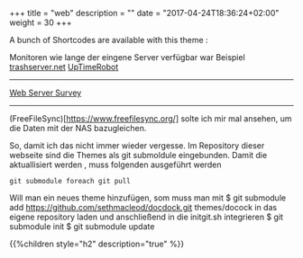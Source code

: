 ﻿+++
title = "web"
description = ""
date = "2017-04-24T18:36:24+02:00"
weight = 30
+++

A bunch of Shortcodes are available with this theme :

Monitoren wie lange der eingene Server verfügbar war
Beispiel [trashserver.net](https://status.trashserver.net/)
[UpTimeRobot](https://uptimerobot.com/)

----
[Web Server Survey](https://news.netcraft.com/archives/2017/08/29/august-2017-web-server-survey.html)


----
(FreeFileSync)[https://www.freefilesync.org/] solte ich mir mal ansehen, um die Daten mit der NAS bazugleichen.

So, damit ich das nicht immer wieder vergesse.
Im Repository dieser webseite sind die Themes als git submoldule eingebunden.
Damit die aktuallisiert werden , muss folgenden ausgeführt werden

    git submodule foreach git pull


Will man ein neues theme hinzufügen, som muss man mit
    $ git submodule add https://github.com/sethmacleod/docdock.git themes/docock
in das eigene repository laden und anschließend in die initgit.sh integrieren
    $ git submodule init
    $ git submodule update

    
{{%children style="h2" description="true" %}}
